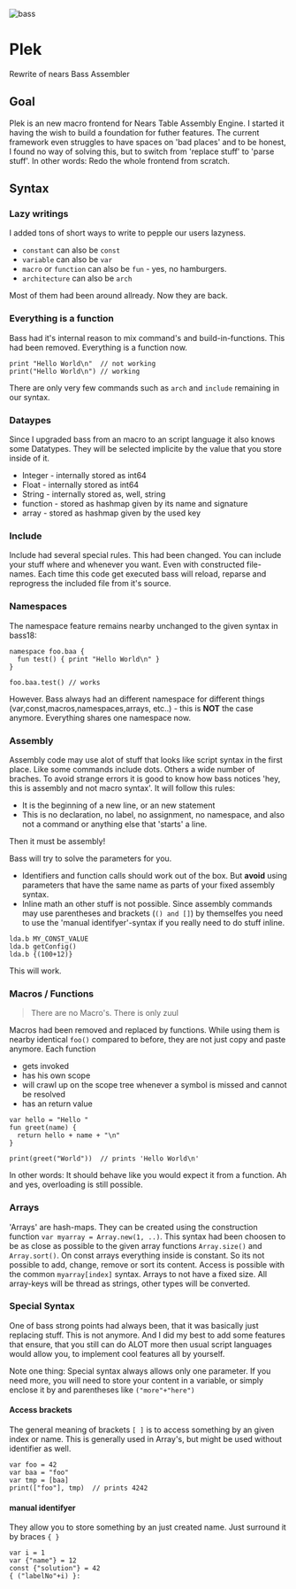 ![bass](doc/bass.svg)


# Plek
Rewrite of nears Bass Assembler

## Goal
Plek is an new macro frontend for Nears Table Assembly Engine. I started it having the wish to build a foundation for futher features. The current framework even struggles to have spaces on 'bad places' and to be honest, I found no way of solving this, but to switch from 'replace stuff' to 'parse stuff'. In other words: Redo the whole frontend from scratch. 

## Syntax

### Lazy writings
I added tons of short ways to write to pepple our users lazyness.

- `constant` can also be `const`
- `variable` can also be `var`
- `macro` or `function` can also be `fun` - yes, no hamburgers.
- `architecture` can also be `arch`

Most of them had been around allready. Now they are back.

### Everything is a function
Bass had it's internal reason to mix command's and build-in-functions. This had been removed. Everything is a function now.
```
print "Hello World\n"  // not working
print("Hello World\n") // working
```
There are only very few commands such as `arch` and `include` remaining in our syntax.

### Dataypes
Since I upgraded bass from an macro to an script language it also knows some Datatypes. They will be selected implicite by the value that you store inside of it.

* Integer - internally stored as int64 
* Float - internally stored as int64 
* String - internally stored as, well, string
* function - stored as hashmap given by its name and signature
* array - stored as hashmap given by the used key


### Include
Include had several special rules. This had been changed. You can include your stuff where and whenever you want. Even with constructed file-names. Each time this code get executed bass will reload, reparse and reprogress the included file from it's source.

### Namespaces 
The namespace feature remains nearby unchanged to the given syntax in bass18:

```
namespace foo.baa {
  fun test() { print "Hello World\n" }
}

foo.baa.test() // works
```
However. Bass always had an different namespace for different things (var,const,macros,namespaces,arrays, etc..) - this is **NOT** the case anymore. Everything shares one namespace now.

### Assembly
Assembly code may use alot of stuff that looks like script syntax in the first place. Like some commands include dots. Others a wide number of braches. To avoid strange errors it is good to know how bass notices 'hey, this is assembly and not macro syntax'. It will follow this rules:

- It is the beginning of a new line, or an new statement
- This is no declaration, no label, no assignment, no namespace, and also not a command or anything else that 'starts' a line.

Then it must be assembly! 

Bass will try to solve the parameters for you. 

* Identifiers and function calls should work out of the box. But **avoid** using parameters that have the same name as parts of your fixed assembly syntax.
* Inline math an other stuff is not possible. Since assembly commands may use parentheses and brackets (`() and []`) by themselfes you need to use the 'manual identifyer'-syntax if you really need to do stuff inline.

```
lda.b MY_CONST_VALUE
lda.b getConfig()
lda.b {(100+12)}
```
This will work. 


### Macros / Functions
> There are no Macro's. There is only zuul

Macros had been removed and replaced by functions. While using them is nearby identical `foo()` compared to before, they are not just copy and paste anymore. Each function 

-  gets invoked
-  has his own scope
-  will crawl up on the scope tree whenever a symbol is missed and cannot be resolved
-  has an return value

```
var hello = "Hello "
fun greet(name) {
  return hello + name + "\n"
}

print(greet("World"))  // prints 'Hello World\n'
```

In other words: It should behave like you would expect it from a function. Ah and yes, overloading is still possible.

### Arrays
'Arrays' are hash-maps. They can be created using the construction function `var myarray = Array.new(1, ..)`. This syntax had been choosen to be as close as possible to the given array functions `Array.size()` and `Array.sort()`. On const arrays everything inside is constant. So its not possible to add, change, remove or sort its content.  Access is possible with the common `myarray[index]` syntax. Arrays to not have a fixed size. All array-keys will be thread as strings, other types will be converted.

### Special Syntax
One of bass strong points had always been, that it was basically just replacing stuff. This is not anymore. And I did my best to add some features that ensure, that you still can do ALOT more then usual script languages would allow you, to implement cool features all by yourself.

Note one thing: Special syntax always allows only one parameter. If you need more, you will need to store your content in a variable, or simply enclose it by and parentheses like `("more"+"here")`


#### Access brackets
The general meaning of brackets `[ ]` is to access something by an given index or name. This is generally used in Array's, but might be used without identifier as well.
```
var foo = 42
var baa = "foo"
var tmp = [baa]
print(["foo"], tmp)  // prints 4242
```

#### manual identifyer
They allow you to store something by an just created name. Just surround it by braces `{ }`
```
var i = 1
var {"name"} = 12
const {"solution"} = 42
{ ("labelNo"+i) }:
```
